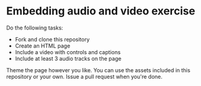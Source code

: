 # Embedding audio and video exercise

Do the following tasks:

* Fork and clone this repository
* Create an HTML page
* Include a video with controls and captions
* Include at least 3 audio tracks on the page

Theme the page however you like. You can use the assets included in this repository or your own. Issue a pull request when you're done.
